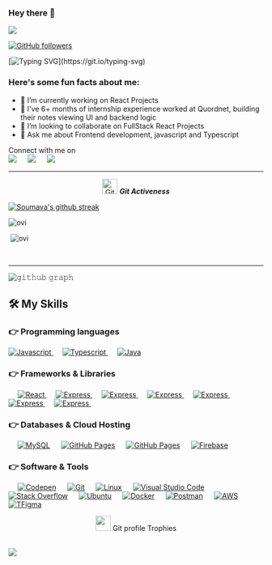 ### Hey there 👋

<img src="https://profile-counter.glitch.me/SoumavaBanerjee/count.svg">

[![GitHub followers](https://img.shields.io/github/followers/SoumavaBanerjee.svg?style=social&label=Followers)](https://github.com/SoumavaBanerjee?tab=followers)

[![Typing SVG](https://readme-typing-svg.herokuapp.com?font=Architects+Daughter&color=7AF79A&size=30&lines=Hey!+It's+Soumava!;I'm+a+web+Developer...;And+I+also+love+chess!)](https://git.io/typing-svg)

<!-- <img src="https://komarev.com/ghpvc/?username=SoumavaBanerjee&label=Views&color=brightgreen&style=flat-square" alt="views on github" /> -->

<h3> Here's some fun facts about me: </h3>

- 🔭 I’m currently working on React Projects
- 🌱 I've 6+ months of internship experience worked at Quordnet, building their notes viewing UI and backend logic
- 👯 I’m looking to collaborate on FullStack React Projects
- 💬 Ask me about Frontend development, javascript and Typescript

<p>Connect with me on
<br>	
<a target="_blank" href="https://www.linkedin.com/in/SoumavaBanerjee--/"><img src="https://img.shields.io/badge/LinkedIn-0077B5?style=for-the-badge&logo=linkedin&logoColor=white"></img></a>
&emsp;
<a target="_blank" href="mailto:soumava,rivu@gmail.com"
><img src="https://img.shields.io/badge/-Gmail-D14836?style=for-the-badge&logo=Gmail&logoColor=white"></img></a>
&emsp;
<a target="_blank" href="https://twitter.com/SoumavaBanerje6"><img src="https://img.shields.io/badge/-Twitter-1DA1F2?style=for-the-badge&logo=Twitter&logoColor=white"></img></a>
&emsp;
<br>
<hr>

<p align="center">
 <img src="https://media.giphy.com/media/W5eoZHPpUx9sapR0eu/giphy.gif" width="30px" alt="Git"/>&nbsp;<i><b>Git Activeness</b></i></p>

[![Soumava's github streak](https://github-readme-streak-stats.herokuapp.com/?user=SoumavaBanerjee&theme=blue-green)](https://github.com/SoumavaBanerjee/github-readme-streak-stats)

<p><img src="https://github-readme-stats.vercel.app/api/top-langs?username=SoumavaBanerjee&show_icons=true&locale=en&theme=merko" alt="ovi" /></p>
<p>&nbsp;<img src="https://github-readme-stats.vercel.app/api?username=SoumavaBanerjee&count_private=true&show_icons=true&locale=en&theme=merko" alt="ovi"/></p>
<br>
<hr>

![𝚐𝚒𝚝𝚑𝚞𝚋 𝚐𝚛𝚊𝚙𝚑](https://activity-graph.herokuapp.com/graph?username=SoumavaBanerjee&theme=react-dark&hide_border=true&area=true)

## 🛠️ My Skills

### 👉 Programming languages

<p align="left">

  <a href="https://www.javascript.com/">
    <img alt="Javascript" src="https://img.shields.io/badge/Javascript-FFD43B?style=for-the-badge&logo=javascript&logoColor=black"/>
  </a>
&emsp;
<a href="https://www.typescriptlang.org/">
    <img alt="Typescript" src="https://img.shields.io/badge/Typescript-0078D4?style=for-the-badge&logo=typescript&logoColor=white"/>
  </a>
  &emsp;
<a href="https://www.java.com/en/">
    <img alt="Java" src="https://img.shields.io/badge/Java-ED8B00?style=for-the-badge&logo=java&logoColor=white"/>
  </a>

</p>

### 👉 Frameworks & Libraries

<p align="left"> 
&emsp;
  <a href="https://reactjs.org/" target="_blank"> 
     <img alt="React" src="https://img.shields.io/badge/React-61dafb?style=for-the-badge&logo=React&logoColor=black">
   </a>
  &emsp; 
  <a href="https://expressjs.com/" target="_blank"> 
   <img alt="Express" src="https://img.shields.io/badge/Express.js-404D59?style=for-the-badge">
  </a>   
  &emsp;

  <a href="https://sass-lang.com/" target="_blank"> 
   <img alt="Express" src="https://img.shields.io/badge/Sass-CC6699?style=for-the-badge&logo=sass&logoColor=white">
  </a>   
  &emsp;
  <a href="https://html.com/" target="_blank"> 
   <img alt="Express" src="https://img.shields.io/badge/HTML5-E34F26?style=for-the-badge&logo=html5&logoColor=white">
  </a>   
  &emsp;
  <a href="https://css-tricks.com/" target="_blank"> 
   <img alt="Express" src="https://img.shields.io/badge/CSS3-1572B6?style=for-the-badge&logo=css3&logoColor=white">
  </a>   
  &emsp;
  <a href="https://material-ui.com/" target="_blank"> 
   <img alt="Express" src="https://img.shields.io/badge/Material--UI-0081CB?style=for-the-badge&logo=material-ui&logoColor=white">
  </a>   
  &emsp;
  <a href="https://redux.js.org/" target="_blank"> 
   <img alt="Express" src="https://img.shields.io/badge/Redux-593D88?style=for-the-badge&logo=redux&logoColor=white">
  </a>   
  &emsp;

</p>

### 👉 Databases & Cloud Hosting

<p align="left">
  &emsp;
    <a href="https://www.mysql.com/"><img alt="MySQL" src="https://img.shields.io/badge/MySQL-00000F?style=for-the-badge&logo=mysql&logoColor=white"></a>
  &emsp;
    <a href="https://www.github.com"><img alt="GitHub Pages" src="https://img.shields.io/badge/GitHub-100000?style=for-the-badge&logo=github&logoColor=white"></a>
  &emsp;
    <a href="https://mongodb.com"><img alt="GitHub Pages" src="https://img.shields.io/badge/MongoDB-4EA94B?style=for-the-badge&logo=mongodb&logoColor=white"></a>
  &emsp;
<a href="https://firebase.google.com/"><img alt="Firebase" src ="https://img.shields.io/badge/firebase-ffca28?style=for-the-badge&logo=firebase&logoColor=black"></a>
 </p>

### 👉 Software & Tools

<p>
  &emsp;
    <a href="#"><img alt="Codepen" src="https://img.shields.io/badge/Codepen-000000?style=for-the-badge&logo=codepen&logoColor=white"></a>
  &emsp;
    <a href="#"><img alt="Git" src="https://img.shields.io/badge/Git-F05032?style=for-the-badge&logo=git&logoColor=white"></a>
  &emsp;
    <a href="#"><img alt="Linux" src="https://img.shields.io/badge/Linux-FCC624?style=for-the-badge&logo=linux&logoColor=black"></a>
  &emsp;
    <a href="#"><img alt="Visual Studio Code" src="https://img.shields.io/badge/Visual_Studio_Code-0078D4?style=for-the-badge&logo=visual%20studio%20code&logoColor=white"></a>
  &emsp;
    <a href="#"><img alt="Stack Overflow" src="https://img.shields.io/badge/Stack_Overflow-FE7A16?style=for-the-badge&logo=stack-overflow&logoColor=white"></a>
&emsp;
    <a href="#"><img alt="Ubuntu" src="https://img.shields.io/badge/Ubuntu-E95420?style=for-the-badge&logo=ubuntu&logoColor=white"></a>
    &emsp;
    <a href="#"><img alt="Docker" src="https://img.shields.io/badge/Docker-2CA5E0?style=for-the-badge&logo=docker&logoColor=white"></a>
     &emsp;
    <a href="#"><img alt="Postman" src="https://img.shields.io/badge/Postman-FF6C37?style=for-the-badge&logo=Postman&logoColor=white"></a>
     &emsp;
    <a href="#"><img alt="AWS" src="https://img.shields.io/badge/Amazon_AWS-232F3E?style=for-the-badge&logo=amazon-aws&logoColor=white"></a>
    &emsp;
     <a href="#"><img alt="TFigma" src="https://img.shields.io/badge/Figma-F24E1E?style=for-the-badge&logo=figma&logoColor=white"></a>
    &emsp; 
    
</p>
<p align="center"><img src="https://media.giphy.com/media/QaMcXSekUWx7aogAUr/giphy.gif" width="30" />&nbsp;Git profile Trophies</p><br>
<img src="https://github-profile-trophy.vercel.app/?username=SoumavaBanerjee&theme=gruvbox" />

<br/>
